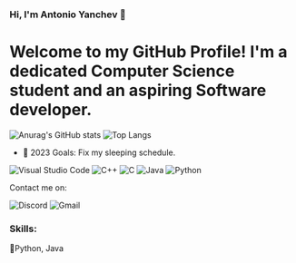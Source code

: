 <h3>Hi, I'm Antonio Yanchev 👋</h3>

<h1>
  Welcome to my GitHub Profile! I'm a dedicated Computer Science student and an aspiring Software developer.
</h1>


![Anurag's GitHub stats](https://github-readme-stats.vercel.app/api?username=eMhctaCtnaCuoY&show_icons=true&theme=radical)
![Top Langs](https://github-readme-stats.vercel.app/api/top-langs/?username=eMhctaCtnaCuoY&hide_progress=true)

- 🥅 2023 Goals: Fix my sleeping schedule.




![Visual Studio Code](https://img.shields.io/badge/Visual%20Studio%20Code-0078d7.svg?style=for-the-badge&logo=visual-studio-code&logoColor=white)
![C++](https://img.shields.io/badge/c++-%2300599C.svg?style=for-the-badge&logo=c%2B%2B&logoColor=white)
![C](https://img.shields.io/badge/c-%2300599C.svg?style=for-the-badge&logo=c&logoColor=white)
![Java](https://img.shields.io/badge/java-%23ED8B00.svg?style=for-the-badge&logo=openjdk&logoColor=white)
![Python](https://img.shields.io/badge/python-3670A0?style=for-the-badge&logo=python&logoColor=ffdd54)

Contact me on:

![Discord](https://img.shields.io/badge/Discord-%235865F2.svg?style=for-the-badge&logo=discord&logoColor=white)
![Gmail](https://img.shields.io/badge/Gmail-D14836?style=for-the-badge&logo=gmail&logoColor=white)

 ### Skills:
 :pushpin:Python, Java
